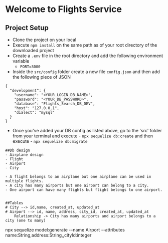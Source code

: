 # Welcome to Flights Service

## Project Setup 
- Clone the project on your local
- Execute `npm install` on the same path as of your root directory of the downloaded project
- Create a `.env` file in the root directory and add the following environment variable
  - `PORT=3000`
- Inside the `src/config` folder create a new file `config.json` and then add the following piece of JSON

```
{
  "development": {
    "username": "<YOUR_LOGIN_DB_NAME>",
    "password": "<YOUR_DB_PASSWORD>",
    "database": "Flights_Search_DB_DEV",
    "host": "127.0.0.1",
    "dialect": "mysql"
  }
}

```
- Once you've added your DB config as listed above, go to the 'src' folder from your terminal and execute - `npx sequelize db:create` 
and then execute - `npx sequelize db:migrate`
```
##Db design
- Airplane design
- Flight
- Airport
- City

- A flight belongs to an airplane but one airplane can be used in multiple flights.
- A city has many airports but one airport can belong to a city.
- One airport can have many flights but flight belongs to one airport. 


##Tables
# City --> id,name, created_at, updated_at
# Airport --> id, name, address, city_id, created_at, updated_at 
    Relationship -> City has many airports and airport belongs to a city (one to many)

```
npx sequelize model:generate --name Airport --attributes 
name:String,address:String,,cityId:integer
```
